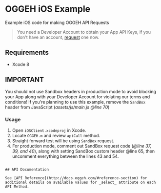 # OGGEH iOS Example

Example iOS code for making OGGEH API Requests

> You need a Developer Account to obtain your App API Keys, if you don't have an account, [request](https://account.oggeh.com/request) one now.

## Requirements

* Xcode 8

## IMPORTANT

You should not use Sandbox headers in production mode to avoid blocking your App along with your Developer Account for violating our terms and conditions!
If you're planning to use this example, remove the `SandBox` header from JavaScript (_assets/js/main.js @line 70_)

### Usage

1. Open `iOSClient.xcodeproj` in Xcode.
2. Locate `OGGEH.m` and review `apiCall` method.
3. Straight forward test will be using `SandBox` request.
4. For production mode, comment out SandBox request code (_@line 37, 39, and 40_), along with setting SandBox custom header @line 65, then uncomment everything between the lines 43 and 54.

```

## API Documentation

See [API Reference](http://docs.oggeh.com/#reference-section) for additional details on available values for _select_ attribute on each API Method.
